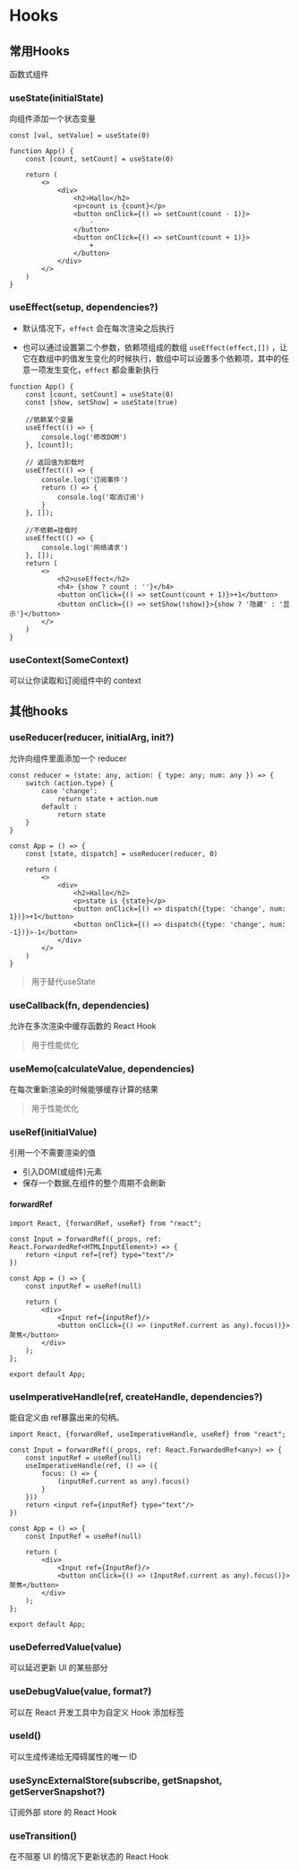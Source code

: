 # Hooks

## 常用Hooks

函数式组件

### useState(initialState)

向组件添加一个状态变量

`const [val, setValue] = useState(0)`

```react
function App() {
    const [count, setCount] = useState(0)
    
    return (
        <>
            <div>
                <h2>Hallo</h2>
                <p>count is {count}</p>
                <button onClick={() => setCount(count - 1)}>
                    -
                </button>
                <button onClick={() => setCount(count + 1)}>
                    +
                </button>
            </div>
        </>
    )
}
```

### useEffect(setup, dependencies?)

- 默认情况下，`effect` 会在每次渲染之后执行

- 也可以通过设置第二个参数，依赖项组成的数组 `useEffect(effect,[])`
  ，让它在数组中的值发生变化的时候执行，数组中可以设置多个依赖项，其中的任意一项发生变化，`effect` 都会重新执行

```react
function App() {
    const [count, setCount] = useState(0)
    const [show, setShow] = useState(true)

    //依赖某个变量
    useEffect(() => {
        console.log('修改DOM')
    }, [count]);

    // 返回值为卸载时
    useEffect(() => {
        console.log('订阅事件')
        return () => {
            console.log('取消订阅')
        }
    }, []);

    //不依赖=挂载时
    useEffect(() => {
        console.log('网络请求')
    }, []);
    return (
        <>
            <h2>useEffect</h2>
            <h4> {show ? count : ''}</h4>
            <button onClick={() => setCount(count + 1)}>+1</button>
            <button onClick={() => setShow(!show)}>{show ? '隐藏' : '显示'}</button>
        </>
    )
}
```

### useContext(SomeContext)

可以让你读取和订阅组件中的 context

## 其他hooks

### useReducer(reducer, initialArg, init?)

允许向组件里面添加一个 reducer

```react
const reducer = (state: any, action: { type: any; num: any }) => {
    switch (action.type) {
        case 'change':
            return state + action.num
        default :
            return state
    }
}

const App = () => {
    const [state, dispatch] = useReducer(reducer, 0)

    return (
        <>
            <div>
                <h2>Hallo</h2>
                <p>state is {state}</p>
                <button onClick={() => dispatch({type: 'change', num: 1})}>+1</button>
                <button onClick={() => dispatch({type: 'change', num: -1})}>-1</button>
            </div>
        </>
    )
}
```

> 用于替代useState

### useCallback(fn, dependencies)

允许在多次渲染中缓存函数的 React Hook

> 用于性能优化

### useMemo(calculateValue, dependencies)

在每次重新渲染的时候能够缓存计算的结果

> 用于性能优化

### useRef(initialValue)

引用一个不需要渲染的值

- 引入DOM(或组件)元素
- 保存一个数据,在组件的整个周期不会刷新

#### forwardRef

```tsx
import React, {forwardRef, useRef} from "react";

const Input = forwardRef((_props, ref: React.ForwardedRef<HTMLInputElement>) => {
    return <input ref={ref} type="text"/>
})

const App = () => {
    const inputRef = useRef(null)

    return (
        <div>
            <Input ref={inputRef}/>
            <button onClick={() => (inputRef.current as any).focus()}>聚焦</button>
        </div>
    );
};

export default App;
```

### useImperativeHandle(ref, createHandle, dependencies?)

能自定义由 ref暴露出来的句柄。

```tsx
import React, {forwardRef, useImperativeHandle, useRef} from "react";

const Input = forwardRef((_props, ref: React.ForwardedRef<any>) => {
    const inputRef = useRef(null)
    useImperativeHandle(ref, () => ({
        focus: () => {
            (inputRef.current as any).focus()
        }
    }))
    return <input ref={inputRef} type="text"/>
})

const App = () => {
    const InputRef = useRef(null)

    return (
        <div>
            <Input ref={InputRef}/>
            <button onClick={() => (InputRef.current as any).focus()}>聚焦</button>
        </div>
    );
};

export default App;
```

### useDeferredValue(value)

可以延迟更新 UI 的某些部分

### useDebugValue(value, format?)

可以在 React 开发工具中为自定义 Hook 添加标签

### useId()

可以生成传递给无障碍属性的唯一 ID

### useSyncExternalStore(subscribe, getSnapshot, getServerSnapshot?)

订阅外部 store 的 React Hook

### useTransition()

在不阻塞 UI 的情况下更新状态的 React Hook

